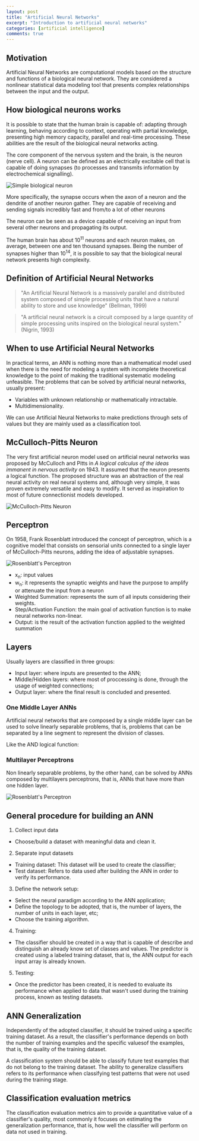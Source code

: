 ```yaml
---
layout: post
title: "Artificial Neural Networks"
excerpt: "Introduction to artificial neural networks"
categories: [artificial intelligence]
comments: true
---
```


## Motivation

Artificial Neural Networks are computational models based on the structure and functions of a  biological neural network. They are considered a nonlinear statistical data modeling tool that presents complex relationships between the input and the output.

## How biological neurons works

It is possible to state that the human brain is capable of: adapting through learning, behaving according to context, operating with partial knowledge, presenting high memory capacity, parallel and real-time processing. These abilities are the result of the biological neural networks acting.

The core component of the nervous system and the brain, is the neuron (nerve cell). A neuron can be defined as an electrically excitable cell that is capable of doing synapses (to processes and transmits information by electrochemical signalling).

![Simple biological neuron](/img/posts_img/simple-biological-neuron-scheme.pbm)

More specifically, the synapse occurs when the axon of a neuron and the dendrite of another neuron gather. They are capable of receiving and sending signals incredibly fast and from/to a lot of other neurons

The neuron can be seen as a device capable of receiving an input from several other neurons and propagating its output.

The human brain has about 10<sup>11</sup> neurons and each neuron makes, on average, between one and ten thousand synapses. Being the number of synapses higher than 10<sup>14</sup>, it is possible to say that the biological neural network presents high complexity.

## Definition of Artificial Neural Networks

> "An Artificial Neural Network is a massively parallel and distributed system composed of simple processing units that have a natural ability to store and use knowledge" (Bellman, 1999)

> "A artificial neural network is a circuit composed by a large quantity of simple processing units inspired on the biological neural system." (Nigrin, 1993)

## When to use Artificial Neural Networks

In practical terms, an ANN is nothing more than a mathematical model used when there is the need for modeling a system with incomplete theoretical knowledge to the point of making the traditional systematic modeling unfeasible. The problems that can be solved by artificial neural networks, usually present:

- Variables with unknown relationship or mathematically intractable.
- Multidimensionality.

We can use Artificial Neural Networks to make predictions through sets of values but they are mainly used as a classification tool.

## McCulloch-Pitts Neuron

The very first artificial neuron model used on artificial neural networks was proposed by McCulloch and Pitts in _A logical calculus of the ideas immanent in nervous activity_ on 1943. It assumed that the neuron presents a logical function. The proposed structure was an abstraction of the real neural activity on real neural systems and, although very simple, it was proven extremely versatile and easy to modify. It served as inspiration to most of future connectionist models developed.

![McCulloch-Pitts Neuron](/img/posts_img/mcculloch-pitts-model.gif)

## Perceptron

On 1958, Frank Rosenblatt introduced the concept of perceptron, which is a cognitive model that consists on sensorial units connected to a single layer of McCulloch-Pitts neurons, adding the idea of adjustable synapses.

![Rosenblatt's Perceptron](/img/posts_img/perceptron.png)

- x<sub>n</sub>: input values
- w<sub>n</sub>: it represents the synaptic weights and have the purpose to amplify or attenuate the input from a neuron
- Weighted Summation: represents the sum of all inputs considering their weights.
- Step/Activation Function: the main goal of activation function is to make neural networks non-linear.
- Output: is the result of the activation function applied to the weighted summation

## Layers

Usually layers are classified in three groups:

- Input layer: where inputs are presented to the ANN;
- Middle/Hidden layers: where most of proccessing is done, through the usage of weighted connections;
- Output layer: where the final result is concluded and presented.

### One Middle Layer ANNs

Artificial neural networks that are composed by a single middle layer can be used to solve linearly separable problems, that is, problems that can be separated by a line segment to represent the division of classes.

Like the AND logical function:



### Multilayer Perceptrons

Non linearly separable problems, by the other hand, can be solved by ANNs composed by multilayers perceptrons, that is, ANNs that have more than one hidden layer.

![Rosenblatt's Perceptron](/img/posts_img/multilayer_perceptron.jpeg)

## General procedure for building an ANN

1. Collect input data
- Choose/build a dataset with meaningful data and clean it.

2. Separate input datasets
- Training dataset: This dataset will be used to create the classifier;
- Test dataset: Refers to data used after building the ANN in order to verify its performance.

3. Define the network setup:
- Select the neural paradigm according to the ANN application;
- Define the topology to be adopted, that is, the number of layers, the number of units in each layer, etc;
- Choose the training algorithm.

4. Training:
- The classifier should be created in a way that is capable of describe and distinguish an already know set of classes and values. The predictor is created using a labeled training dataset, that is, the ANN output for each input array is already known.

5. Testing:
- Once the predictor has been created, it is needed to evaluate its performance when applied to data that wasn't used during the training process, known as testing datasets.

## ANN Generalization

Independently of the adopted classifier, it should be trained using a specific training dataset. As a result, the classifier's performance depends on both the number of training examples and the specific values ​​of the examples, that is, the quality of the training dataset.

A classification system should be able to classify future test examples that do not belong to the training dataset. The ability to generalize classifiers refers to its performance when classifying test patterns that were not used during the training stage.

## Classification evaluation metrics

The classification evaluation metrics aim to provide a quantitative value of a classifier's quality, most commonly it focuses on estimating the generalization performance, that is, how well the classifier will perform on data not used in training.
